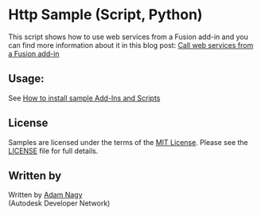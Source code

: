 # Http Sample (Script, Python)

This script shows how to use web services from a Fusion add-in and you can find more information about it in this blog post: [Call web services from a Fusion add-in](http://modthemachine.typepad.com/my_weblog/2015/10/call-web-services-from-fusion-add-in.html)

## Usage:
See [How to install sample Add-Ins and Scripts](https://rawgit.com/AutodeskFusion360/AutodeskFusion360.github.io/master/Installation.html)

## License
Samples are licensed under the terms of the [MIT License](http://opensource.org/licenses/MIT). Please see the [LICENSE](https://rawgit.com/AutodeskFusion360/AutodeskFusion360.github.io/master/LICENSE) file for full details.

## Written by 
Written by [Adam Nagy](http://adndevblog.typepad.com/manufacturing/adam-nagy.html)  <br />
(Autodesk Developer Network)

